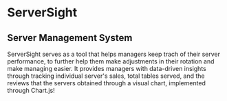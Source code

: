 # ServerSight
## Server Management System
ServerSight serves as a tool that helps managers keep trach of their server performance, to further help them
make adjustments in their rotation and make managing easier.
It provides managers with data-driven insights through tracking individual server's sales, total tables served,
and the reviews that the servers obtained through a visual chart, implemented through Chart.js! 
